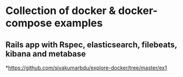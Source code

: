 # Collection of docker & docker-compose examples 
##  Rails app with Rspec, elasticsearch, filebeats, kibana and metabase
 *https://github.com/sivakumarbdu/explore-docker/tree/master/ex1
